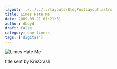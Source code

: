 ```yaml
---
layout: ../../../../layouts/BlogPostLayout.astro
title: Limes Hate Me
date: 2009-09-21 01:21:31
author: dboyd
draft: false
category: one liners
tags: ['digital']
---
```

<img
    srcset="https://img.selfiespirits.com/images/2009/09/limesHate_480.avif 480w"
    sizes="(max-width: 480px) 100vw"
    src="https://img.selfiespirits.com/images/2009/09/limesHate.jpg"
    alt="Limes Hate Me"
/>

title sent by KrisCrash
